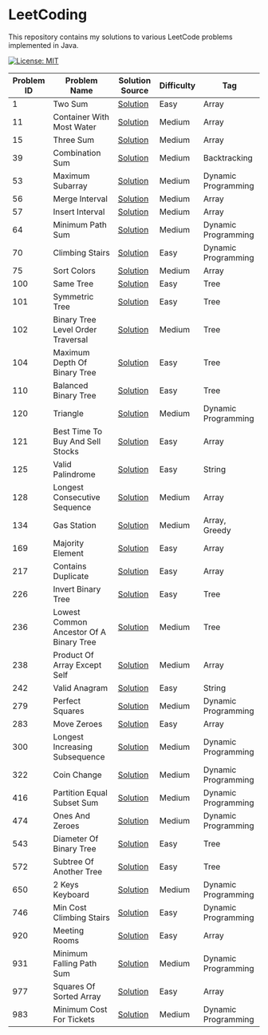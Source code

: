 # LeetCoding

This repository contains my solutions to various LeetCode problems implemented in Java.

[![License: MIT](https://img.shields.io/badge/License-MIT-yellow.svg)](https://github.com/anirudhology/LeetCoding/blob/main/LICENSE)

| Problem ID | Problem Name                            | Solution Source                                                                                            | Difficulty | Tag                 |
|------------|-----------------------------------------|------------------------------------------------------------------------------------------------------------|------------|---------------------|
| 1          | Two Sum                                 | [Solution](src/main/java/com/anirudhology/leetcoding/array/TwoSum.java)                                    | Easy       | Array               |
| 11         | Container With Most Water               | [Solution](src/main/java/com/anirudhology/leetcoding/array/ContainerWithMostWater.java)                    | Medium     | Array               |
| 15         | Three Sum                               | [Solution](src/main/java/com/anirudhology/leetcoding/array/ThreeSum.java)                                  | Medium     | Array               |
| 39         | Combination Sum                         | [Solution](src/main/java/com/anirudhology/leetcoding/backtracking/CombinationSum.java)                     | Medium     | Backtracking        |
| 53         | Maximum Subarray                        | [Solution](src/main/java/com/anirudhology/leetcoding/dynamicprogramming/MaximumSubarray.java)              | Medium     | Dynamic Programming |
| 56         | Merge Interval                          | [Solution](src/main/java/com/anirudhology/leetcoding/array/MergeIntervals.java)                            | Medium     | Array               |
| 57         | Insert Interval                         | [Solution](src/main/java/com/anirudhology/leetcoding/array/InsertInterval.java)                            | Medium     | Array               |
| 64         | Minimum Path Sum                        | [Solution](src/main/java/com/anirudhology/leetcoding/dynamicprogramming/MinimumPathSum.java)               | Medium     | Dynamic Programming |
| 70         | Climbing Stairs                         | [Solution](src/main/java/com/anirudhology/leetcoding/dynamicprogramming/ClimbingStairs.java)               | Easy       | Dynamic Programming |
| 75         | Sort Colors                             | [Solution](src/main/java/com/anirudhology/leetcoding/array/SortColors.java)                                | Medium     | Array               |
| 100        | Same Tree                               | [Solution](src/main/java/com/anirudhology/leetcoding/tree/SameTree.java)                                   | Easy       | Tree                |
| 101        | Symmetric Tree                          | [Solution](src/main/java/com/anirudhology/leetcoding/tree/SymmetricTree.java)                              | Easy       | Tree                |
| 102        | Binary Tree Level Order Traversal       | [Solution](src/main/java/com/anirudhology/leetcoding/tree/BinaryTreeLevelOrderTraversal.java)              | Medium     | Tree                |
| 104        | Maximum Depth Of Binary Tree            | [Solution](src/main/java/com/anirudhology/leetcoding/tree/MaximumDepthOfBinaryTree.java)                   | Easy       | Tree                |
| 110        | Balanced Binary Tree                    | [Solution](src/main/java/com/anirudhology/leetcoding/tree/BalancedBinaryTree.java)                         | Easy       | Tree                |
| 120        | Triangle                                | [Solution](src/main/java/com/anirudhology/leetcoding/dynamicprogramming/Triangle.java)                     | Medium     | Dynamic Programming |
| 121        | Best Time To Buy And Sell Stocks        | [Solution](src/main/java/com/anirudhology/leetcoding/array/BestTimeToBuyAndSellStocks.java)                | Easy       | Array               |
| 125        | Valid Palindrome                        | [Solution](src/main/java/com/anirudhology/leetcoding/string/ValidPalindrome.java)                          | Easy       | String              |
| 128        | Longest Consecutive Sequence            | [Solution](src/main/java/com/anirudhology/leetcoding/array/LongestConsecutiveSequence.java)                | Medium     | Array               |
| 134        | Gas Station                             | [Solution](src/main/java/com/anirudhology/leetcoding/array/GasStation.java)                                | Medium     | Array, Greedy       |
| 169        | Majority Element                        | [Solution](src/main/java/com/anirudhology/leetcoding/array/MajorityElement.java)                           | Easy       | Array               |
| 217        | Contains Duplicate                      | [Solution](src/main/java/com/anirudhology/leetcoding/array/ContainsDuplicate.java)                         | Easy       | Array               |
| 226        | Invert Binary Tree                      | [Solution](src/main/java/com/anirudhology/leetcoding/tree/InvertBinaryTree.java)                           | Easy       | Tree                |
| 236        | Lowest Common Ancestor Of A Binary Tree | [Solution](src/main/java/com/anirudhology/leetcoding/tree/LowestCommonAncestorOfABinaryTree.java)          | Medium     | Tree                |
| 238        | Product Of Array Except Self            | [Solution](src/main/java/com/anirudhology/leetcoding/array/ProductOfArrayExceptSelf.java)                  | Medium     | Array               |
| 242        | Valid Anagram                           | [Solution](src/main/java/com/anirudhology/leetcoding/string/ValidAnagram.java)                             | Easy       | String              |
| 279        | Perfect Squares                         | [Solution](src/main/java/com/anirudhology/leetcoding/dynamicprogramming/PerfectSquares.java)               | Medium     | Dynamic Programming |
| 283        | Move Zeroes                             | [Solution](src/main/java/com/anirudhology/leetcoding/array/MoveZeroes.java)                                | Easy       | Array               |
| 300        | Longest Increasing Subsequence          | [Solution](src/main/java/com/anirudhology/leetcoding/dynamicprogramming/LongestIncreasingSubsequence.java) | Medium     | Dynamic Programming |
| 322        | Coin Change                             | [Solution](src/main/java/com/anirudhology/leetcoding/dynamicprogramming/CoinChange.java)                   | Medium     | Dynamic Programming |
| 416        | Partition Equal Subset Sum              | [Solution](src/main/java/com/anirudhology/leetcoding/dynamicprogramming/PartitionEqualSubsetSum.java)      | Medium     | Dynamic Programming |
| 474        | Ones And Zeroes                         | [Solution](src/main/java/com/anirudhology/leetcoding/dynamicprogramming/OnesAndZeroes.java)                | Medium     | Dynamic Programming |
| 543        | Diameter Of Binary Tree                 | [Solution](src/main/java/com/anirudhology/leetcoding/tree/DiameterOfBinaryTree.java)                       | Easy       | Tree                |
| 572        | Subtree Of Another Tree                 | [Solution](src/main/java/com/anirudhology/leetcoding/tree/SubtreeOfAnotherTree.java)                       | Easy       | Tree                |
| 650        | 2 Keys Keyboard                         | [Solution](src/main/java/com/anirudhology/leetcoding/dynamicprogramming/TwoKeysKeyboard.java)              | Medium     | Dynamic Programming |
| 746        | Min Cost Climbing Stairs                | [Solution](src/main/java/com/anirudhology/leetcoding/dynamicprogramming/MinCostClimbingStairs.java)        | Easy       | Dynamic Programming |
| 920        | Meeting Rooms                           | [Solution](src/main/java/com/anirudhology/leetcoding/array/MeetingRooms.java)                              | Easy       | Array               |
| 931        | Minimum Falling Path Sum                | [Solution](src/main/java/com/anirudhology/leetcoding/dynamicprogramming/MinimumFallingPathSum.java)        | Medium     | Dynamic Programming |
| 977        | Squares Of Sorted Array                 | [Solution](src/main/java/com/anirudhology/leetcoding/array/SquaresOfSortedArray.java)                      | Easy       | Array               |
| 983        | Minimum Cost For Tickets                | [Solution](src/main/java/com/anirudhology/leetcoding/dynamicprogramming/MinimumCostForTickets.java)        | Medium     | Dynamic Programming |